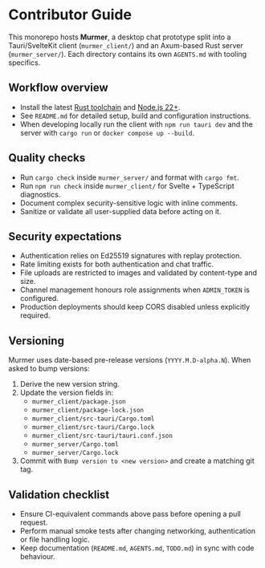 # Contributor Guide

This monorepo hosts **Murmer**, a desktop chat prototype split into a
Tauri/SvelteKit client (`murmer_client/`) and an Axum-based Rust server
(`murmer_server/`). Each directory contains its own `AGENTS.md` with tooling
specifics.

## Workflow overview
- Install the latest [Rust toolchain](https://www.rust-lang.org/tools/install)
  and [Node.js 22+](https://nodejs.org).
- See `README.md` for detailed setup, build and configuration instructions.
- When developing locally run the client with `npm run tauri dev` and the server
  with `cargo run` or `docker compose up --build`.

## Quality checks
- Run `cargo check` inside `murmer_server/` and format with `cargo fmt`.
- Run `npm run check` inside `murmer_client/` for Svelte + TypeScript diagnostics.
- Document complex security-sensitive logic with inline comments.
- Sanitize or validate all user-supplied data before acting on it.

## Security expectations
- Authentication relies on Ed25519 signatures with replay protection.
- Rate limiting exists for both authentication and chat traffic.
- File uploads are restricted to images and validated by content-type and size.
- Channel management honours role assignments when `ADMIN_TOKEN` is configured.
- Production deployments should keep CORS disabled unless explicitly required.

## Versioning
Murmer uses date-based pre-release versions (`YYYY.M.D-alpha.N`). When asked to
bump versions:

1. Derive the new version string.
2. Update the version fields in:
   - `murmer_client/package.json`
   - `murmer_client/package-lock.json`
   - `murmer_client/src-tauri/Cargo.toml`
   - `murmer_client/src-tauri/Cargo.lock`
   - `murmer_client/src-tauri/tauri.conf.json`
   - `murmer_server/Cargo.toml`
   - `murmer_server/Cargo.lock`
3. Commit with `Bump version to <new version>` and create a matching git tag.

## Validation checklist
- Ensure CI-equivalent commands above pass before opening a pull request.
- Perform manual smoke tests after changing networking, authentication or file
  handling logic.
- Keep documentation (`README.md`, `AGENTS.md`, `TODO.md`) in sync with code
  behaviour.

